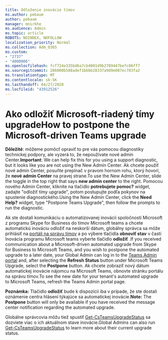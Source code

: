```yaml
---
title: Odloženie inovácie tímov
ms.author: pebaum
author: pebaum
manager: mnirkhe
ms.audience: Admin
ms.topic: article
ROBOTS: NOINDEX, NOFOLLOW
localization_priority: Normal
ms.collection: Adm_O365
ms.custom:
- "2737"
- "4000006"
ms.openlocfilehash: fcf724e335bd6a7cb4801d9b2789447befc06ff7
ms.sourcegitcommit: 286000b588adef1bbbb28337a9d9e087ec783fa2
ms.translationtype: MT
ms.contentlocale: sk-SK
ms.lasthandoff: 04/27/2020
ms.locfileid: "43912526"
---
```

# <a name="how-to-postpone-the-microsoft-driven-teams-upgrade"></a><span data-ttu-id="43706-102">Ako odložiť Microsoft-riadený tímy upgrade</span><span class="sxs-lookup"><span data-stu-id="43706-102">How to postpone the Microsoft-driven Teams upgrade</span></span>

<span data-ttu-id="43706-103">**Dôležité**: môžeme pomôcť opraviť to pre vás pomocou diagnostiky technickej podpory, ale vyzerá to, že nepoužívate nové admin Center.</span><span class="sxs-lookup"><span data-stu-id="43706-103">**Important**: We can help fix this for you using a support diagnostic, but it looks like you are not using the New Admin Center.</span></span> <span data-ttu-id="43706-104">Ak chcete použiť nové admin Center, posuňte prepínač v pravom hornom rohu, ktorý hovorí, že **nové admin Center** na pravej strane.</span><span class="sxs-lookup"><span data-stu-id="43706-104">To use the New Admin Center, slide the toggle in the top right that says **new admin center** to the right.</span></span> <span data-ttu-id="43706-105">Pomocou nového Admin Center, kliknite na tlačidlo **potrebujete pomoc?** widget, zadajte "odložiť tímy upgrade", potom postupujte podľa pokynov na spustenie diagnostického.</span><span class="sxs-lookup"><span data-stu-id="43706-105">Using the New Admin Center, click the **Need Help?** widget, type "Postpone Teams Upgrade", then follow the prompts to run the diagnostic.</span></span>

<span data-ttu-id="43706-106">Ak ste dostali komunikáciu o automatizovanej inovácii spoločnosti Microsoft z programu Skype for Business do tímov Microsoft teams a chcete automatickú inováciu odložiť na neskorší dátum, globálny správca sa môže prihlásiť na [portáli na správu tímov](https://admin.teams.microsoft.com/dashboard) a po výbere tlačidla **obnoviť stav** v časti Inovácia programu Microsoft teams vyberte tlačidlo **odložiť** .</span><span class="sxs-lookup"><span data-stu-id="43706-106">If you received communication about a Microsoft-driven automated upgrade from Skype for Business to Microsoft Teams, and you wish to postpone the automated upgrade to a later date, your Global Admin can log in to the [Teams Admin portal](https://admin.teams.microsoft.com/dashboard) and, after selecting the **Refresh Status** button under Microsoft Teams Upgrade, select the **Postpone** button.</span></span> <span data-ttu-id="43706-107">Ak chcete zobraziť nový dátum automatickej inovácie nájomcu na Microsoft Teams, obnovte stránku portálu na správu tímov.</span><span class="sxs-lookup"><span data-stu-id="43706-107">To see the new date for your tenant's automated upgrade to Microsoft Teams, refresh the Teams Admin portal page.</span></span>

<span data-ttu-id="43706-108">**Poznámka:** Tlačidlo **odložiť** bude k dispozícii iba v prípade, že ste dostali oznámenie centra hlásení týkajúce sa automatickej inovácie.</span><span class="sxs-lookup"><span data-stu-id="43706-108">**Note:** The **Postpone** button will only be available if you have received the message center notification regarding the automated upgrade.</span></span> 

<span data-ttu-id="43706-109">Globálne správcovia môžu tiež spustiť [Get-CsTeamsUpgradeStatus](https://docs.microsoft.com/powershell/module/skype/get-csteamsupgradestatus?view=skype-ps) sa dozviete viac o ich aktuálnom stave inovácie.</span><span class="sxs-lookup"><span data-stu-id="43706-109">Global Admins can also run [Get-CsTeamsUpgradeStatus](https://docs.microsoft.com/powershell/module/skype/get-csteamsupgradestatus?view=skype-ps) to learn more about their current upgrade status.</span></span>

